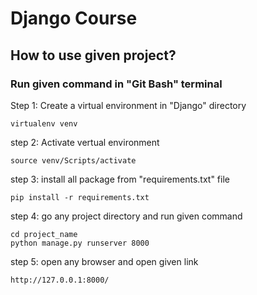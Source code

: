 # Django Course 

## How to use given project?

### Run given command in "Git Bash" terminal
Step 1: Create a virtual environment in "Django" directory
```
virtualenv venv
```

step 2: Activate vertual environment
```
source venv/Scripts/activate
```

step 3: install all package from "requirements.txt" file
```
pip install -r requirements.txt
```

step 4: go any project directory and run given command
```
cd project_name
python manage.py runserver 8000
```

step 5: open any browser and open given link
```
http://127.0.0.1:8000/
```
